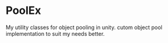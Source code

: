 # PoolEx
My utility classes for object pooling in unity. cutom object pool implementation to suit my needs better.

